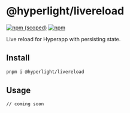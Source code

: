 # @hyperlight/livereload

[![npm (scoped)][npm-badge]](https://npmjs.com/package/@tinyhttp/req) [![npm][dl-badge]](https://npmjs.com/package/@tinyhttp/req)

Live reload for Hyperapp with persisting state.

## Install

```sh
pnpm i @hyperlight/livereload
```

## Usage

```sh
// coming soon
```

[npm-badge]: https://img.shields.io/npm/v/@hyperlight/livereload?style=for-the-badge&color=%234AB8F2
[dl-badge]: https://img.shields.io/npm/dt/@hyperlight/livereload?style=for-the-badge&color=%234AB8F2
